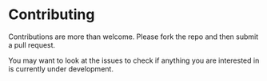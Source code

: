 # Contributing

Contributions are more than welcome. Please fork the repo and then submit a pull request.

You may want to look at the issues to check if anything you are interested in is currently under development.
